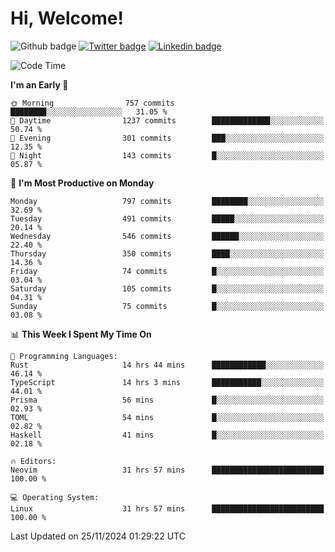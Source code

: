   # Hi, Welcome!
  ![Github badge](https://img.shields.io/github/followers/kraken-afk.svg?style=social&label=Follow&maxAge=2592000)
  [![Twitter badge](https://img.shields.io/badge/-Twitter-00acee?style=flat-square&logo=Twitter&logoColor=white)](https://twitter.com/trshppl)
  [![Linkedin badge](https://img.shields.io/badge/LinkedIn-0077B5?style=flat-square&logo=linkedin&logoColor=white)](https://www.linkedin.com/in/noveanrer)
<!--START_SECTION:waka-->
![Code Time](http://img.shields.io/badge/Code%20Time-468%20hrs%2045%20mins-blue)

**I'm an Early 🐤** 

```text
🌞 Morning                757 commits         ████████░░░░░░░░░░░░░░░░░   31.05 % 
🌆 Daytime                1237 commits        █████████████░░░░░░░░░░░░   50.74 % 
🌃 Evening                301 commits         ███░░░░░░░░░░░░░░░░░░░░░░   12.35 % 
🌙 Night                  143 commits         █░░░░░░░░░░░░░░░░░░░░░░░░   05.87 % 
```
📅 **I'm Most Productive on Monday** 

```text
Monday                   797 commits         ████████░░░░░░░░░░░░░░░░░   32.69 % 
Tuesday                  491 commits         █████░░░░░░░░░░░░░░░░░░░░   20.14 % 
Wednesday                546 commits         ██████░░░░░░░░░░░░░░░░░░░   22.40 % 
Thursday                 350 commits         ████░░░░░░░░░░░░░░░░░░░░░   14.36 % 
Friday                   74 commits          █░░░░░░░░░░░░░░░░░░░░░░░░   03.04 % 
Saturday                 105 commits         █░░░░░░░░░░░░░░░░░░░░░░░░   04.31 % 
Sunday                   75 commits          █░░░░░░░░░░░░░░░░░░░░░░░░   03.08 % 
```


📊 **This Week I Spent My Time On** 

```text
💬 Programming Languages: 
Rust                     14 hrs 44 mins      ████████████░░░░░░░░░░░░░   46.14 % 
TypeScript               14 hrs 3 mins       ███████████░░░░░░░░░░░░░░   44.01 % 
Prisma                   56 mins             █░░░░░░░░░░░░░░░░░░░░░░░░   02.93 % 
TOML                     54 mins             █░░░░░░░░░░░░░░░░░░░░░░░░   02.82 % 
Haskell                  41 mins             █░░░░░░░░░░░░░░░░░░░░░░░░   02.18 % 

🔥 Editors: 
Neovim                   31 hrs 57 mins      █████████████████████████   100.00 % 

💻 Operating System: 
Linux                    31 hrs 57 mins      █████████████████████████   100.00 % 
```


 Last Updated on 25/11/2024 01:29:22 UTC
<!--END_SECTION:waka-->